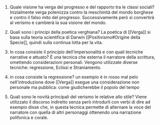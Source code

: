 1) Quale visione ha verga del progresso e del rapporto tra le classi sociali?
Inizialmente verga polemizza contro la meschinità del mondo borghese e contro il falso mito del progresso. Successivamente però si convertirà al verismo e cambierà la sua visione del mondo.

2) Quali sono i principi della poetica verghiana? 
La poetica di [[Verga]] si basa sulla teoria scientifica di Darwin [[Positivismo#Origine della Specie]], quindi sulla continua lotta per la vita. 

3) In cosa consiste il principio dell'impersonalità e con quali tecniche narrative e attuato?
È una tecnica che esterna il narratore della scrittura, omettendo considerazioni personali. Vengono utilizzate diverse tecniche: regressione, Eclissi e Straniamento.

4) in cosa consiste la regressione?
un esempio è in rosso mal pelo nell'introduzione dove [[Verga]] esegue una considerazione non personale ma pubblica: come giudicherebbe il popolo del tempo

5) Quali sono le novità principali del verismo le relative allo stile?
Viene utilizzato il discorso indiretto senza però introdurli con verbi di dire ad esempio disse che, in questa tecnica permette di alternare la voce del narratore con quella di altri personaggi ottenendo una narrazione polifonica e corale.